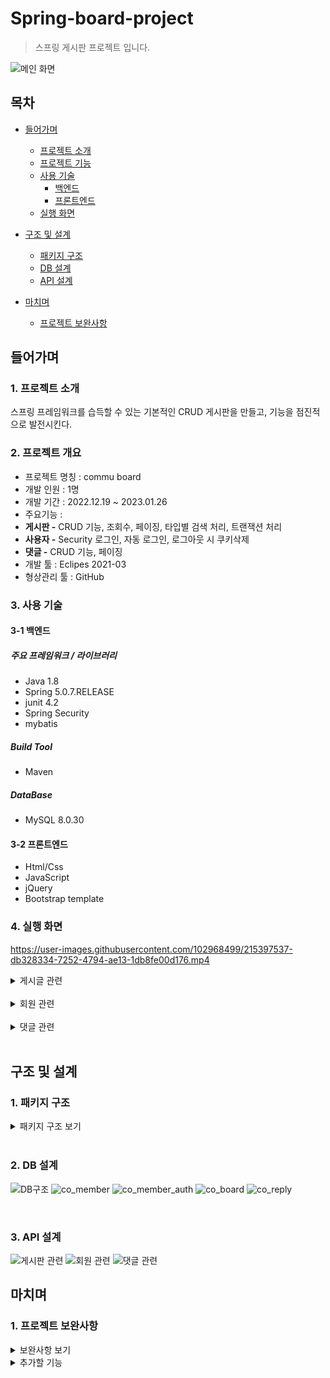 # Spring-board-project
> 스프링 게시판 프로젝트 입니다.

![메인 화면](https://user-images.githubusercontent.com/102968499/215312578-dba69bc8-5690-4f78-99bd-edcf3fac0286.PNG)


## 목차
- [들어가며](#들어가며)
  - [프로젝트 소개](#1-프로젝트-소개)    
  - [프로젝트 기능](#2-프로젝트-개요)    
  - [사용 기술](#3-사용-기술)   
     - [백엔드](#3-1-백엔드)
     - [프론트엔드](#3-2-프론트엔드)
  - [실행 화면](#4-실행-화면)


- [구조 및 설계](#구조-및-설계)
  - [패키지 구조](#1-패키지-구조)
  - [DB 설계](#2-db-설계)
  - [API 설계](#3-api-설계)

- [마치며](#마치며)
  - [프로젝트 보완사항](#1-프로젝트-보완사항)

## 들어가며
### 1. 프로젝트 소개

스프링 프레임워크를 습득할 수 있는 기본적인 CRUD 게시판을 만들고, 기능을 점진적으로 발전시킨다.   

### 2. 프로젝트 개요
- 프로젝트 명칭 : commu board
- 개발 인원 : 1명
- 개발 기간 : 2022.12.19 ~ 2023.01.26
- 주요기능 :
- **게시판 -** CRUD 기능, 조회수, 페이징, 타입별 검색 처리, 트랜잭션 처리
- **사용자 -** Security 로그인, 자동 로그인, 로그아웃 시 쿠키삭제
- **댓글 -** CRUD 기능, 페이징
- 개발 툴 : Eclipes 2021-03
- 형상관리 툴 : GitHub

### 3. 사용 기술

#### 3-1 백엔드

##### 주요 프레임워크 / 라이브러리
- Java 1.8
- Spring 5.0.7.RELEASE
- junit 4.2
- Spring Security
- mybatis

##### Build Tool
- Maven

##### DataBase
- MySQL 8.0.30

#### 3-2 프론트엔드
- Html/Css
- JavaScript
- jQuery
- Bootstrap template

### 4. 실행 화면

https://user-images.githubusercontent.com/102968499/215397537-db328334-7252-4794-ae13-1db8fe00d176.mp4

  <details>
    <summary>게시글 관련</summary>   
       
    
  **1. 게시글 전체 목록**   
     
  전체 목록을 페이징 처리하여 조회할 수 있다.   
  ![게시글 전체 목록](https://user-images.githubusercontent.com/102968499/215327618-bdbb814f-1793-4275-9ac2-3a61ef6fc96a.PNG)
  트랜잭션 처리를 통해 제목 옆에 댓글 수가 실시간으로 표시된다.
   
  **2. 게시글 등록**   
  ![게시글 등록](https://user-images.githubusercontent.com/102968499/215327697-4dc07431-6636-433c-beff-116ff74f34f4.PNG)   
  로그인 한 사용자만 새로운 글을 작성할 수 있고, 작성 후 목록 화면으로 redirect한다.   
     
  **3. 게시글 상세보기**   
  ![게시글 상세(1)](https://user-images.githubusercontent.com/102968499/215329036-a0c0b2bd-948e-4e51-8639-39ed9475e72b.PNG)
  ![게시글 상세(2)](https://user-images.githubusercontent.com/102968499/215329122-a79fa43b-a108-4cef-95bf-8068ef845141.PNG)
  본인이 작성한 글만 수정 및 삭제가 가능하다.   
     
  **4. 게시글 수정 화면**   
  ![게시글 수정(1)](https://user-images.githubusercontent.com/102968499/215329408-da8bd170-1d85-41cd-ab92-5fbb7a31bab0.PNG)
  ![게시글 수정(2)](https://user-images.githubusercontent.com/102968499/215329412-ca29284a-e657-4983-b982-e2d6401d293e.PNG)
  ![게시글 수정(3)](https://user-images.githubusercontent.com/102968499/215329417-8e4a8bcf-bd34-4767-969e-831d03aa122c.PNG)
  제목과 내용만 수정할 수 있게 하고, Confirm으로 수정 성공여부를 확인 후 게시글 전체 화면으로 redirect 한다.      
  
  **5. 게시글 삭제 화면**   
  ![게시글 수정(1)](https://user-images.githubusercontent.com/102968499/215329785-50548b43-35e6-4c17-ba4e-315cd67df36b.PNG)
  ![삭제 성공](https://user-images.githubusercontent.com/102968499/215329747-19f5e62d-42c9-45e6-9134-87b52d0726af.PNG)
  ![삭제 후](https://user-images.githubusercontent.com/102968499/215329846-1c788446-8563-47b6-b087-5d35fcf90757.PNG)
  삭제 후 전체 목록 리스트 화면으로 redirect 하고 Confirm으로 삭제 성공 여부를 알린다.   
  
  **6. 게시글 검색 화면**   
  ![게시글 검색(1)](https://user-images.githubusercontent.com/102968499/215330602-d1b7333c-cd88-4735-82d6-30babcda1b62.png)
  검색 키워드에 포함된 글을 모두 보여준다.   
     
  **6-1. 게시글 검색 후 페이징 화면**   
  ![게시글 검색(2)](https://user-images.githubusercontent.com/102968499/215330606-098f8c47-17f9-40f8-a820-7f1d9f6a045d.png)   
  검색된 게시글이 많을 경우 다음과 같이 페이징 처리되어 조회할 수 있다.   
     
  </details>
  <br/>   
  
  <details>
    <summary>회원 관련</summary>   
     
  **1. 로그인 화면**   
  ![로그인(1)](https://user-images.githubusercontent.com/102968499/215331894-92abfae4-14a8-47a7-a925-2594c33c8c55.png)
  ![로그인(2)](https://user-images.githubusercontent.com/102968499/215332234-1117300e-5c4a-4b1f-b4ae-4869c9f8a519.png)  
  로그인 실패시 에러 메시지가 나오고, 로그인에 성공하면 메인 화면으로 redirect 한다.
  자동 로그인에 체크하면 쿠키만료 전까지 로그인 유지.
     
  **2. 로그아웃 화면**   
  ![로그아웃](https://user-images.githubusercontent.com/102968499/215331289-8bb8f763-e48a-4e88-99dd-4be3b6818a06.png)    
  ![로그아웃2](https://user-images.githubusercontent.com/102968499/215331358-fac992a3-4d35-4d59-a7b2-ec63c6bbbe74.png)
  로그아웃 성공 시 로그인 화면으로 redirect 한다.
  
  **3. 에러 화면**   
  ![에러 페이지](https://user-images.githubusercontent.com/102968499/215332783-49516d6c-bb0e-40c2-866e-c8d49eaa7b65.PNG)
         
  </details>
  <br/>   
  
  <details>
    <summary>댓글 관련</summary>   
       
  **1. 댓글 작성 화면**   
  ![댓글 작성(1)](https://user-images.githubusercontent.com/102968499/215332954-5e09565f-6304-405c-be48-c8287084cc53.PNG)
  미로그인 사용자 화면
  ![댓글 작성(2)](https://user-images.githubusercontent.com/102968499/215333175-8b9d00b2-ae0a-4a82-9611-68b33c1e1e06.PNG)
  ![댓글 작성(3)](https://user-images.githubusercontent.com/102968499/215333407-cf538e6d-f521-419d-bbd2-d12f8537b790.PNG)
  ![댓글 작성(4)](https://user-images.githubusercontent.com/102968499/215333412-7daafecb-c33a-4d4f-9f04-ce9d4e52f08d.PNG)
  ![댓글 작성(5)](https://user-images.githubusercontent.com/102968499/215333415-cc86317f-4bd1-4e02-9e10-a725c6c5fa16.PNG)
  댓글은 로그인 한 사용자만 달 수 있으며, 댓글 작성시 현재 페이지를 reload 한다.
  ![댓글 페이징](https://user-images.githubusercontent.com/102968499/215334034-c13aba6a-a09c-4392-ab28-e7a255ad33a5.PNG)
  댓글 페이징
  
  **2. 댓글 수정**   
  ![댓글 수정(1)](https://user-images.githubusercontent.com/102968499/215333498-c3b15f4b-73f9-4d3b-b9d7-92d7a9df416f.PNG)
  ![댓글 수정(2)](https://user-images.githubusercontent.com/102968499/215333586-e1ad887c-2e14-4bdb-bb87-c549d6860d9d.PNG)
  다른 사용자는 다른 사람의 댓글을 수정/삭제할 수 없다.   
  ![댓글 수정(3)](https://user-images.githubusercontent.com/102968499/215333669-44047b33-a0c9-4e59-a1c9-333c2a34e735.PNG)
  ![댓글 수정(4)](https://user-images.githubusercontent.com/102968499/215333732-c8e45d80-6aba-40be-9710-d5e8b0f60caf.PNG)
  수정은 댓글 작성자만이 할 수 있다. 수정 완료 후 현재 페이지를 reload 한다.   
  
  **3. 댓글 삭제**   
  ![댓글 삭제(1)](https://user-images.githubusercontent.com/102968499/215333818-19c23075-20fe-4286-bab8-0504839b9786.PNG)
  ![댓글 삭제(2)](https://user-images.githubusercontent.com/102968499/215333822-f6681ba0-66c4-4483-8445-3f60525221cb.PNG)     
  삭제 또한 댓글 작성자만이 할 수 있다. 삭제 후 현재 페이지를 reload 한다.   
           
  </details>
  <br/>   
 
   
## 구조 및 설계   
   
### 1. 패키지 구조
   
<details>
  
<summary>패키지 구조 보기</summary> 

  ![패키지 구조1](https://user-images.githubusercontent.com/102968499/215311670-9cad731a-de4c-438b-96db-7997978432db.PNG)
  
  ![패키지 구조2](https://user-images.githubusercontent.com/102968499/215311678-31f1c887-f69f-4bb8-91d4-9e717037d7d4.PNG)

 </details>   
 <br/>    
   
     
 ### 2. DB 설계

![DB구조](https://user-images.githubusercontent.com/102968499/215308894-664d512d-760c-4336-8c8e-c5a3f961461f.PNG)
![co_member](https://user-images.githubusercontent.com/102968499/215324154-8217c90a-770d-40bb-a451-51fa9476ce4e.PNG)
![co_member_auth](https://user-images.githubusercontent.com/102968499/215324171-3f7be5fc-f0cb-45ff-acd0-4ca0a34f3ab5.PNG)
![co_board](https://user-images.githubusercontent.com/102968499/215324181-63beb90b-141e-41cf-9511-813ee780e559.PNG)
![co_reply](https://user-images.githubusercontent.com/102968499/215324187-27682a59-77a9-4581-83c4-9611fbe309ec.PNG)
   
<br/>

### 3. API 설계

![게시판 관련](https://user-images.githubusercontent.com/102968499/215324113-79426f24-8a52-48d7-a24d-382f9c757b65.PNG)
![회원 관련](https://user-images.githubusercontent.com/102968499/215324125-816543bb-5792-4e7a-b532-57a9aa71b227.PNG)
![댓글 관련](https://user-images.githubusercontent.com/102968499/215324130-1ccc6066-139b-401b-be66-81b32d17e650.PNG)


## 마치며   
### 1. 프로젝트 보완사항   

<details>
  <summary>보완사항 보기</summary>
     
- 페이지 처음, 끝으로 이동하는 버튼
- 내 위치에 해당하는 내비게이션 바 색 활성화 하기 
- 댓글 화면 디자인 변경
  
</details>     
   
   <details>
  <summary>추가할 기능 </summary>
     
- 회원가입 기능 추가
- 내 정보 페이지 추가
- 내 정보 수정 기능 추가
- 쿠키나 세션을 이용해 조회수 중복 카운트 방지
- 파일 업로드 기능 추가
  
</details>  
 
